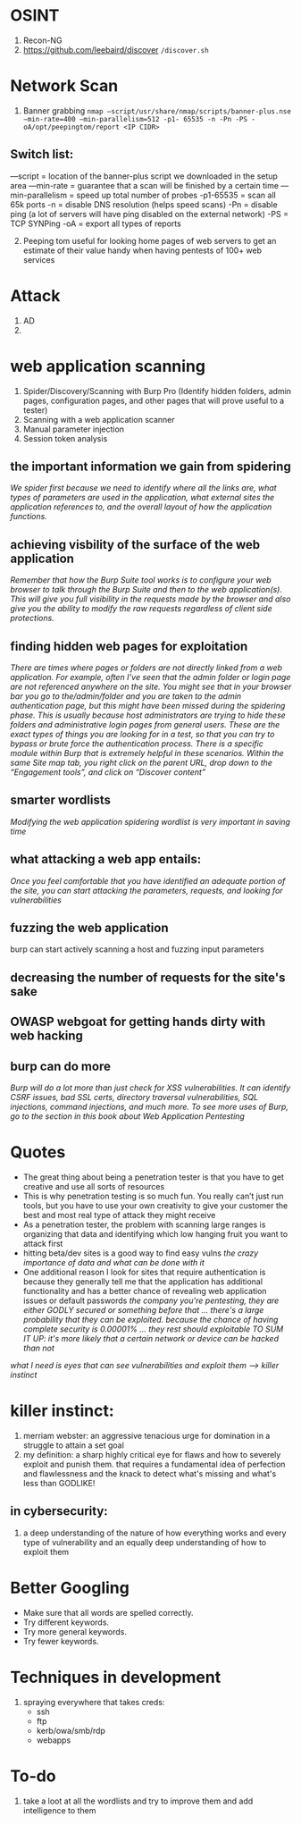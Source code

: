 
# OSINT
1. Recon-NG
2. https://github.com/leebaird/discover
	`/discover.sh`

# Network Scan
1. Banner grabbing
`nmap —script/usr/share/nmap/scripts/banner-plus.nse –min-rate=400 —min-parallelism=512 -p1-
65535 -n -Pn -PS -oA/opt/peepingtom/report <IP CIDR>`
## Switch list:
—script = location of the banner-plus script we downloaded in the setup area
—min-rate = guarantee that a scan will be finished by a certain time
—min-parallelism = speed up total number of probes
-p1-65535 = scan all 65k ports
-n = disable DNS resolution (helps speed scans)
-Pn = disable ping (a lot of servers will have ping disabled on the external network)
-PS = TCP SYNPing
-oA = export all types of reports

2. Peeping tom
useful for looking home pages of web servers to get an estimate of their value
handy when having pentests of 100+ web services


# Attack
1. AD
2. 

# web application scanning
1. Spider/Discovery/Scanning with Burp Pro (Identify hidden folders, admin pages, configuration pages, and other pages that will prove useful to a tester)
2. Scanning with a web application scanner
3. Manual parameter injection
4. Session token analysis

## the important information we gain from spidering
*We spider first because we need to identify where all the links are, what types of parameters are used
in the application, what external sites the application references to, and the overall layout of how the
application functions.*

## achieving visbility of the surface of the web application
*Remember that how the Burp Suite tool works is to configure your web browser to talk through the Burp Suite and then to the web application(s). This will give you full visibility in the requests made by the browser and also give you the ability to modify the raw requests regardless of client side protections.*

## finding hidden web pages for exploitation
*There are times where pages or folders are not directly linked from a web application. For example, often I’ve seen that the admin folder or login page are not referenced anywhere on the site. You might see that in your browser bar you go to the/admin/folder and you are taken to the admin authentication page, but this might have been missed during the spidering phase. This is usually because host administrators are trying to hide these folders and administrative login pages from general users. These are the exact types of things you are looking for in a test, so that you can try to bypass or brute force the authentication process.*
	*There is a specific module within Burp that is extremely helpful in these scenarios. Within the same Site map tab, you right click on the parent URL, drop down to the “Engagement tools”, and click on “Discover content”*

## smarter wordlists
*Modifying the web application spidering wordlist is very important in saving time*

## what attacking a web app entails:
*Once you feel comfortable that you have identified an adequate portion of the site, you can start attacking the parameters, requests, and looking for vulnerabilities*

## fuzzing the web application
burp can start actively scanning a host and fuzzing input parameters

## decreasing the number of requests for the site's sake

## OWASP webgoat for getting hands dirty with web hacking

## burp can do more
*Burp will do a lot more than just check for XSS vulnerabilities. It can identify CSRF issues, bad SSL
certs, directory traversal vulnerabilities, SQL injections, command injections, and much more. To see
more uses of Burp, go to the section in this book about Web Application Pentesting*


# Quotes
- The great thing about being a penetration tester is that you have to get creative and use all sorts of resources
- This is why penetration testing is so much fun. You really can’t just run tools, but you have to use your own creativity to give your customer the best and most real type of attack they might receive
- As a penetration tester, the problem with scanning large ranges is organizing that data and identifying which low hanging fruit you want to attack first
- hitting beta/dev sites is a good way to find easy vulns
*the crazy importance of data and what can be done with it*
- One additional reason I look for sites that require authentication is because they generally tell me that the application has additional functionality and has a better chance of revealing web application issues or default passwords
*the company you're pentesting, they are either GODLY secured or something before that ... there's a large probability that they can be exploited. because the chance of having complete security is 0.00001% ... they rest should exploitable*
*TO SUM IT UP: it's more likely that a certain network or device can be hacked than not*

*what I need is eyes that can see vulnerabilities and exploit them --> killer instinct*

# killer instinct:
1. merriam webster: an aggressive tenacious urge for domination in a struggle to attain a set goal
1. my definition: a sharp highly critical eye for flaws and how to severely exploit and punish them. that requires a fundamental idea of perfection and flawlessness and the knack to detect what's missing and what's less than GODLIKE!
## in cybersecurity:
1. a deep understanding of the nature of how everything works and every type of vulnerability and an equally deep understanding of how to exploit them

# Better Googling
- Make sure that all words are spelled correctly.
- Try different keywords.
- Try more general keywords.
- Try fewer keywords.

# Techniques in development
1. spraying everywhere that takes creds:
	- ssh
	- ftp
	- kerb/owa/smb/rdp
	- webapps

# To-do
1. take a loot at all the wordlists and try to improve them and add intelligence to them
